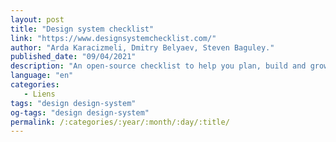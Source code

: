 ```yaml
---
layout: post
title: "Design system checklist"
link: "https://www.designsystemchecklist.com/"
author: "Arda Karacizmeli, Dmitry Belyaev, Steven Baguley."
published_date: "09/04/2021"
description: "An open-source checklist to help you plan, build and grow your design system."
language: "en"
categories: 
   - Liens
tags: "design design-system"
og-tags: "design design-system"
permalink: /:categories/:year/:month/:day/:title/
---
```

